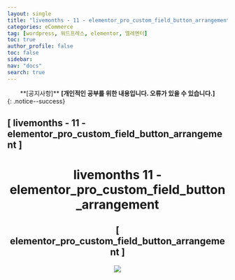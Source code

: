 ```yaml
---
layout: single
title: "livemonths - 11 - elementor_pro_custom_field_button_arrangement"
categories: eCommerce
tag: [wordpress, 워드프레스, elementor, 엘레멘터]
toc: true
author_profile: false
toc: false
sidebar:
nav: "docs"
search: true
---
```


<center>**[공지사항]** <strong> [개인적인 공부를 위한 내용입니다. 오류가 있을 수 있습니다.] </strong></center>
{: .notice--success}

<h2>[ livemonths - 11 - elementor_pro_custom_field_button_arrangement ]</h2>

<div align="center"><p><h1>livemonths 11 - elementor_pro_custom_field_button_arrangement</h1></p></div>

<div align="center"><h2>[ elementor_pro_custom_field_button_arrangement ]</h2>
<div align="center"><img src="http://drive.google.com/uc?export=view&id=1UgtocE0fbT7zKEeOnQOjK13m6eTJNHia"><br><br><br></div><br>










